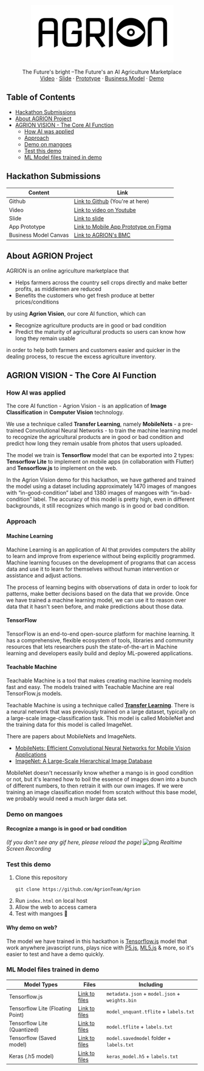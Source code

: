 <br>
<p align="center">
  <a href="https://github.com/othneildrew/Best-README-Template">
    <img src="assets/logo-black.png" alt="Logo" height="150">
  </a>
  <p align="center">
    The Future's bright –The Future's an AI Agriculture Marketplace
    <br>
    <a href="#">Video</a>
    ·
    <a href="#">Slide</a>
    ·
    <a href="#">Prototype</a>
    ·
    <a href="#">Business Model</a>
    ·
    <a href="#">Demo</a>
  </p>
</p>

<!-- TABLE OF CONTENTS -->
## Table of Contents
- [Hackathon Submissions](#)
- [About AGRION Project](#)
- [AGRION VISION - The Core AI Function](#)
  - [How AI was applied](#)
  - [Approach](#)
  - [Demo on mangoes](#)
  - [Test this demo](#)
  - [ML Model files trained in demo](#)


## Hackathon Submissions
Content | Link
------- | -------------
Github  | [Link to Github](https://github.com/AgrionTeam/Agrion) (You're at here)
Video   | [Link to video on Youtube](https://github.com/AgrionTeam/Agrion)
Slide   | [Link to slide](https://github.com/AgrionTeam/Agrion)
App Prototype | [Link to Mobile App Prototype on Figma](https://github.com/AgrionTeam/Agrion)
Business Model Canvas | [Link to AGRION's BMC](https://github.com/AgrionTeam/Agrion)


## About AGRION Project
AGRION is an online agriculture marketplace that
- Helps farmers across the country sell crops directly and make better profits, as middlemen are reduced
- Benefits the customers who get fresh produce at better prices/conditions

by using **Agrion Vision**, our core AI function, which can
- Recognize agriculture products are in good or bad condition
- Predict the maturity of agricultural products so users can know how long they remain usable

in order to help both farmers and customers easier and quicker in the dealing process, to rescue the excess agriculture inventory.

## AGRION VISION - The Core AI Function

### How AI was applied
The core AI function - Agrion Vision - is an application of **Image Classification** in **Computer Vision** technology.

We use a technique called **Transfer Learning**, namely **MobileNets** - a pre-trained Convolutional Neural Networks - to train the machine learning model to recognize the agricultural products are in good or bad condition and predict how long they remain usable from photos that users uploaded.

The model we train is **Tensorflow** model that can be exported into 2 types: **Tensorflow Lite** to implement on mobile apps (in collaboration with Flutter) and **Tensorflow.js** to implement on the web.

In the Agrion Vision demo for this hackathon, we have gathered and trained the model using a dataset including approximately 1470 images of mangoes with “in-good-condition” label and 1380 images of mangoes with “in-bad-condition” label. The accuracy of this model is pretty high, even in different backgrounds, it still recognizes which mango is in good or bad condition.


### Approach

#### Machine Learning
Machine Learning is an application of AI that provides computers the ability to learn and improve from experience without being explicitly programmed. Machine learning focuses on the development of programs that can access data and use it to learn for themselves without human intervention or assistance and adjust actions.

The process of learning begins with observations of data in order to look for patterns, make better decisions based on the data that we provide. Once we have trained a machine learning model, we can use it to reason over data that it hasn't seen before, and make predictions about those data.

#### TensorFlow
TensorFlow is an end-to-end open-source platform for machine learning. It has a comprehensive, flexible ecosystem of tools, libraries and community resources that lets researchers push the state-of-the-art in Machine learning and developers easily build and deploy ML-powered applications.

#### Teachable Machine
Teachable Machine is a tool that makes creating machine learning models fast and easy. The models trained with Teachable Machine are real TensorFlow.js models.

Teachable Machine is using a technique called [**Transfer Learning**](https://www.tensorflow.org/tutorials/images/transfer_learning). There is a neural network that was previously trained on a large dataset, typically on a large-scale image-classification task. This model is called MobileNet and the training data for this model is called ImageNet.

There are papers about MobileNets and ImageNets.
- [MobileNets: Efficient Convolutional Neural Networks for Mobile Vision Applications](https://arxiv.org/pdf/1704.04861.pdf)
- [ImageNet: A Large-Scale Hierarchical Image Database](http://www.image-net.org/papers/imagenet_cvpr09.pdf)

MobileNet doesn't necessarily know whether a mango is in good condition or not, but it's learned how to boil the essence of images down into a bunch of different numbers, to then retrain it with our own images. If we were training an image classification model from scratch without this base model, we probably would need a much larger data set.


### Demo on mangoes
#### Recognize a mango is in good or bad condition
*(If you don't see any gif here, please reload the page)*
![png](assets/demo.gif)
*Realtime Screen Recording*

### Test this demo
1. Clone this repository
    ```
    git clone https://github.com/AgrionTeam/Agrion
    ```
2. Run `index.html` on local host
3. Allow the web to access camera
4. Test with mangoes 🥭

#### Why demo on web?
The model we have trained in this hackathon is [Tensorflow.js](https://www.tensorflow.org/js) model that work anywhere javascript runs, plays nice with [P5.js](https://p5js.org/), [ML5.js](https://ml5js.org/) & more, so it's easier to test and have a demo quickly.

### ML Model files trained in demo

Model Types   | Files | Including
------------- | ----- | ---------
Tensorflow.js | [Link to files](https://github.com/AgrionTeam/Agrion) | `metadata.json` + `model.json` + `weights.bin`
Tensorflow Lite (Floating Point) | [Link to files](https://github.com/AgrionTeam/Agrion) | `model_unquant.tflite` + `labels.txt`
Tensorflow Lite (Quantized) | [Link to files](https://github.com/AgrionTeam/Agrion) | `model.tflite` + `labels.txt`
Tensorflow (Saved model) | [Link to files](https://github.com/AgrionTeam/Agrion) | `model.savedmodel` folder + `labels.txt`
Keras (.h5 model) | [Link to files](https://github.com/AgrionTeam/Agrion) | `keras_model.h5` + `labels.txt`